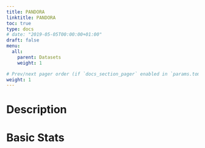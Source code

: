 ```yaml
---
title: PANDORA
linktitle: PANDORA
toc: true
type: docs
# date: "2019-05-05T00:00:00+01:00"
draft: false
menu:
  all:
    parent: Datasets
    weight: 1

# Prev/next pager order (if `docs_section_pager` enabled in `params.toml`)
weight: 1
---
```


# Description

# Basic Stats
